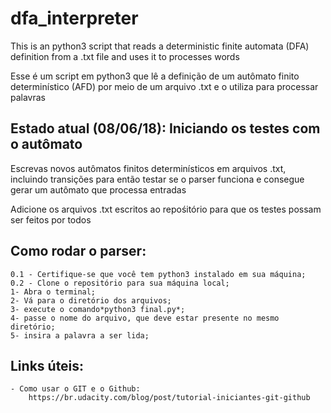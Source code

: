 # dfa_interpreter
This is an python3 script that reads a deterministic finite automata (DFA) definition  from a .txt file and uses it to processes words


Esse é um script em python3 que lê a definição de um autômato finito determinístico (AFD) por meio de um arquivo .txt e o utiliza para processar palavras

## Estado atual (08/06/18): Iniciando os testes com o autômato
Escrevas novos autômatos finitos determinísticos em arquivos .txt, incluindo transições
para então testar se o parser funciona e consegue gerar um autômato que processa entradas

Adicione os arquivos .txt escritos ao repośitório para que os testes possam ser feitos por todos

## Como rodar o parser:
	0.1 - Certifique-se que você tem python3 instalado em sua máquina;
	0.2 - Clone o repositório para sua máquina local;
	1- Abra o terminal;
	2- Vá para o diretório dos arquivos;
	3- execute o comando*python3 final.py*;
	4- passe o nome do arquivo, que deve estar presente no mesmo diretório;
	5- insira a palavra a ser lida;

## Links úteis:
	- Como usar o GIT e o Github:
		https://br.udacity.com/blog/post/tutorial-iniciantes-git-github

